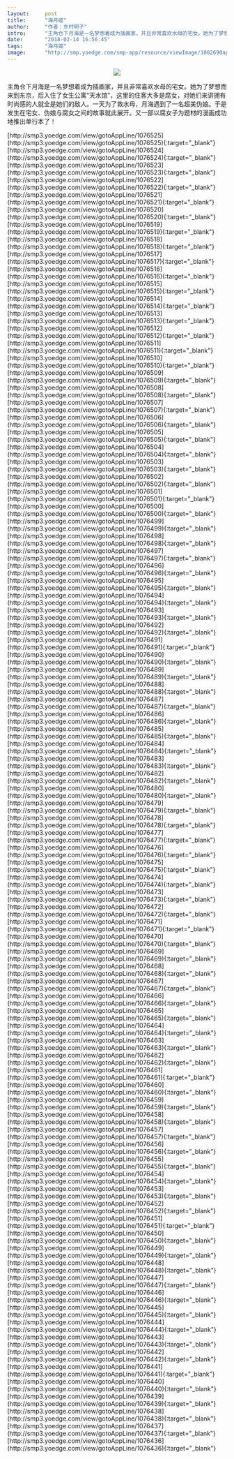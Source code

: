 ```yaml
---
layout:     post
title:      "海月姬"
author:     "作者：东村明子"
intro:      "主角仓下月海是一名梦想着成为插画家，并且非常喜欢水母的宅女。她为了梦想而来到东京，后入住了女生公寓“天水馆”，这里的住客大多是腐女，对她们来讲拥有时尚感的人就全是她们的敌人。一天为了救水母，月海遇到了一名超美伪娘。于是发生在宅女、伪娘与腐女之间的故事就此展开。又一部以腐女子为题材的漫画成功地推出单行本了！"
date:       "2018-02-14 16:56:45"
tags:       "海月姬"
image:      "http://smp.yoedge.com/smp-app/resource/viewImage/1002690appline.png"
---
```

<div style="text-align: center">
<p><img src="http://smp.yoedge.com/smp-app/resource/viewImage/1002690appline.png"/></p>
</div>
<p class="post-meta">
<span>主角仓下月海是一名梦想着成为插画家，并且非常喜欢水母的宅女。她为了梦想而来到东京，后入住了女生公寓“天水馆”，这里的住客大多是腐女，对她们来讲拥有时尚感的人就全是她们的敌人。一天为了救水母，月海遇到了一名超美伪娘。于是发生在宅女、伪娘与腐女之间的故事就此展开。又一部以腐女子为题材的漫画成功地推出单行本了！</span>
</p>
[http://smp3.yoedge.com/view/gotoAppLine/1076525](http://smp3.yoedge.com/view/gotoAppLine/1076525){:target="_blank"}
[http://smp3.yoedge.com/view/gotoAppLine/1076524](http://smp3.yoedge.com/view/gotoAppLine/1076524){:target="_blank"}
[http://smp3.yoedge.com/view/gotoAppLine/1076523](http://smp3.yoedge.com/view/gotoAppLine/1076523){:target="_blank"}
[http://smp3.yoedge.com/view/gotoAppLine/1076522](http://smp3.yoedge.com/view/gotoAppLine/1076522){:target="_blank"}
[http://smp3.yoedge.com/view/gotoAppLine/1076521](http://smp3.yoedge.com/view/gotoAppLine/1076521){:target="_blank"}
[http://smp3.yoedge.com/view/gotoAppLine/1076520](http://smp3.yoedge.com/view/gotoAppLine/1076520){:target="_blank"}
[http://smp3.yoedge.com/view/gotoAppLine/1076519](http://smp3.yoedge.com/view/gotoAppLine/1076519){:target="_blank"}
[http://smp3.yoedge.com/view/gotoAppLine/1076518](http://smp3.yoedge.com/view/gotoAppLine/1076518){:target="_blank"}
[http://smp3.yoedge.com/view/gotoAppLine/1076517](http://smp3.yoedge.com/view/gotoAppLine/1076517){:target="_blank"}
[http://smp3.yoedge.com/view/gotoAppLine/1076516](http://smp3.yoedge.com/view/gotoAppLine/1076516){:target="_blank"}
[http://smp3.yoedge.com/view/gotoAppLine/1076515](http://smp3.yoedge.com/view/gotoAppLine/1076515){:target="_blank"}
[http://smp3.yoedge.com/view/gotoAppLine/1076514](http://smp3.yoedge.com/view/gotoAppLine/1076514){:target="_blank"}
[http://smp3.yoedge.com/view/gotoAppLine/1076513](http://smp3.yoedge.com/view/gotoAppLine/1076513){:target="_blank"}
[http://smp3.yoedge.com/view/gotoAppLine/1076512](http://smp3.yoedge.com/view/gotoAppLine/1076512){:target="_blank"}
[http://smp3.yoedge.com/view/gotoAppLine/1076511](http://smp3.yoedge.com/view/gotoAppLine/1076511){:target="_blank"}
[http://smp3.yoedge.com/view/gotoAppLine/1076510](http://smp3.yoedge.com/view/gotoAppLine/1076510){:target="_blank"}
[http://smp3.yoedge.com/view/gotoAppLine/1076509](http://smp3.yoedge.com/view/gotoAppLine/1076509){:target="_blank"}
[http://smp3.yoedge.com/view/gotoAppLine/1076508](http://smp3.yoedge.com/view/gotoAppLine/1076508){:target="_blank"}
[http://smp3.yoedge.com/view/gotoAppLine/1076507](http://smp3.yoedge.com/view/gotoAppLine/1076507){:target="_blank"}
[http://smp3.yoedge.com/view/gotoAppLine/1076506](http://smp3.yoedge.com/view/gotoAppLine/1076506){:target="_blank"}
[http://smp3.yoedge.com/view/gotoAppLine/1076505](http://smp3.yoedge.com/view/gotoAppLine/1076505){:target="_blank"}
[http://smp3.yoedge.com/view/gotoAppLine/1076504](http://smp3.yoedge.com/view/gotoAppLine/1076504){:target="_blank"}
[http://smp3.yoedge.com/view/gotoAppLine/1076503](http://smp3.yoedge.com/view/gotoAppLine/1076503){:target="_blank"}
[http://smp3.yoedge.com/view/gotoAppLine/1076502](http://smp3.yoedge.com/view/gotoAppLine/1076502){:target="_blank"}
[http://smp3.yoedge.com/view/gotoAppLine/1076501](http://smp3.yoedge.com/view/gotoAppLine/1076501){:target="_blank"}
[http://smp3.yoedge.com/view/gotoAppLine/1076500](http://smp3.yoedge.com/view/gotoAppLine/1076500){:target="_blank"}
[http://smp3.yoedge.com/view/gotoAppLine/1076499](http://smp3.yoedge.com/view/gotoAppLine/1076499){:target="_blank"}
[http://smp3.yoedge.com/view/gotoAppLine/1076498](http://smp3.yoedge.com/view/gotoAppLine/1076498){:target="_blank"}
[http://smp3.yoedge.com/view/gotoAppLine/1076497](http://smp3.yoedge.com/view/gotoAppLine/1076497){:target="_blank"}
[http://smp3.yoedge.com/view/gotoAppLine/1076496](http://smp3.yoedge.com/view/gotoAppLine/1076496){:target="_blank"}
[http://smp3.yoedge.com/view/gotoAppLine/1076495](http://smp3.yoedge.com/view/gotoAppLine/1076495){:target="_blank"}
[http://smp3.yoedge.com/view/gotoAppLine/1076494](http://smp3.yoedge.com/view/gotoAppLine/1076494){:target="_blank"}
[http://smp3.yoedge.com/view/gotoAppLine/1076493](http://smp3.yoedge.com/view/gotoAppLine/1076493){:target="_blank"}
[http://smp3.yoedge.com/view/gotoAppLine/1076492](http://smp3.yoedge.com/view/gotoAppLine/1076492){:target="_blank"}
[http://smp3.yoedge.com/view/gotoAppLine/1076491](http://smp3.yoedge.com/view/gotoAppLine/1076491){:target="_blank"}
[http://smp3.yoedge.com/view/gotoAppLine/1076490](http://smp3.yoedge.com/view/gotoAppLine/1076490){:target="_blank"}
[http://smp3.yoedge.com/view/gotoAppLine/1076489](http://smp3.yoedge.com/view/gotoAppLine/1076489){:target="_blank"}
[http://smp3.yoedge.com/view/gotoAppLine/1076488](http://smp3.yoedge.com/view/gotoAppLine/1076488){:target="_blank"}
[http://smp3.yoedge.com/view/gotoAppLine/1076487](http://smp3.yoedge.com/view/gotoAppLine/1076487){:target="_blank"}
[http://smp3.yoedge.com/view/gotoAppLine/1076486](http://smp3.yoedge.com/view/gotoAppLine/1076486){:target="_blank"}
[http://smp3.yoedge.com/view/gotoAppLine/1076485](http://smp3.yoedge.com/view/gotoAppLine/1076485){:target="_blank"}
[http://smp3.yoedge.com/view/gotoAppLine/1076484](http://smp3.yoedge.com/view/gotoAppLine/1076484){:target="_blank"}
[http://smp3.yoedge.com/view/gotoAppLine/1076483](http://smp3.yoedge.com/view/gotoAppLine/1076483){:target="_blank"}
[http://smp3.yoedge.com/view/gotoAppLine/1076482](http://smp3.yoedge.com/view/gotoAppLine/1076482){:target="_blank"}
[http://smp3.yoedge.com/view/gotoAppLine/1076480](http://smp3.yoedge.com/view/gotoAppLine/1076480){:target="_blank"}
[http://smp3.yoedge.com/view/gotoAppLine/1076479](http://smp3.yoedge.com/view/gotoAppLine/1076479){:target="_blank"}
[http://smp3.yoedge.com/view/gotoAppLine/1076478](http://smp3.yoedge.com/view/gotoAppLine/1076478){:target="_blank"}
[http://smp3.yoedge.com/view/gotoAppLine/1076477](http://smp3.yoedge.com/view/gotoAppLine/1076477){:target="_blank"}
[http://smp3.yoedge.com/view/gotoAppLine/1076476](http://smp3.yoedge.com/view/gotoAppLine/1076476){:target="_blank"}
[http://smp3.yoedge.com/view/gotoAppLine/1076475](http://smp3.yoedge.com/view/gotoAppLine/1076475){:target="_blank"}
[http://smp3.yoedge.com/view/gotoAppLine/1076474](http://smp3.yoedge.com/view/gotoAppLine/1076474){:target="_blank"}
[http://smp3.yoedge.com/view/gotoAppLine/1076473](http://smp3.yoedge.com/view/gotoAppLine/1076473){:target="_blank"}
[http://smp3.yoedge.com/view/gotoAppLine/1076472](http://smp3.yoedge.com/view/gotoAppLine/1076472){:target="_blank"}
[http://smp3.yoedge.com/view/gotoAppLine/1076471](http://smp3.yoedge.com/view/gotoAppLine/1076471){:target="_blank"}
[http://smp3.yoedge.com/view/gotoAppLine/1076470](http://smp3.yoedge.com/view/gotoAppLine/1076470){:target="_blank"}
[http://smp3.yoedge.com/view/gotoAppLine/1076469](http://smp3.yoedge.com/view/gotoAppLine/1076469){:target="_blank"}
[http://smp3.yoedge.com/view/gotoAppLine/1076468](http://smp3.yoedge.com/view/gotoAppLine/1076468){:target="_blank"}
[http://smp3.yoedge.com/view/gotoAppLine/1076467](http://smp3.yoedge.com/view/gotoAppLine/1076467){:target="_blank"}
[http://smp3.yoedge.com/view/gotoAppLine/1076466](http://smp3.yoedge.com/view/gotoAppLine/1076466){:target="_blank"}
[http://smp3.yoedge.com/view/gotoAppLine/1076465](http://smp3.yoedge.com/view/gotoAppLine/1076465){:target="_blank"}
[http://smp3.yoedge.com/view/gotoAppLine/1076464](http://smp3.yoedge.com/view/gotoAppLine/1076464){:target="_blank"}
[http://smp3.yoedge.com/view/gotoAppLine/1076463](http://smp3.yoedge.com/view/gotoAppLine/1076463){:target="_blank"}
[http://smp3.yoedge.com/view/gotoAppLine/1076462](http://smp3.yoedge.com/view/gotoAppLine/1076462){:target="_blank"}
[http://smp3.yoedge.com/view/gotoAppLine/1076461](http://smp3.yoedge.com/view/gotoAppLine/1076461){:target="_blank"}
[http://smp3.yoedge.com/view/gotoAppLine/1076460](http://smp3.yoedge.com/view/gotoAppLine/1076460){:target="_blank"}
[http://smp3.yoedge.com/view/gotoAppLine/1076459](http://smp3.yoedge.com/view/gotoAppLine/1076459){:target="_blank"}
[http://smp3.yoedge.com/view/gotoAppLine/1076458](http://smp3.yoedge.com/view/gotoAppLine/1076458){:target="_blank"}
[http://smp3.yoedge.com/view/gotoAppLine/1076457](http://smp3.yoedge.com/view/gotoAppLine/1076457){:target="_blank"}
[http://smp3.yoedge.com/view/gotoAppLine/1076456](http://smp3.yoedge.com/view/gotoAppLine/1076456){:target="_blank"}
[http://smp3.yoedge.com/view/gotoAppLine/1076455](http://smp3.yoedge.com/view/gotoAppLine/1076455){:target="_blank"}
[http://smp3.yoedge.com/view/gotoAppLine/1076454](http://smp3.yoedge.com/view/gotoAppLine/1076454){:target="_blank"}
[http://smp3.yoedge.com/view/gotoAppLine/1076453](http://smp3.yoedge.com/view/gotoAppLine/1076453){:target="_blank"}
[http://smp3.yoedge.com/view/gotoAppLine/1076452](http://smp3.yoedge.com/view/gotoAppLine/1076452){:target="_blank"}
[http://smp3.yoedge.com/view/gotoAppLine/1076451](http://smp3.yoedge.com/view/gotoAppLine/1076451){:target="_blank"}
[http://smp3.yoedge.com/view/gotoAppLine/1076450](http://smp3.yoedge.com/view/gotoAppLine/1076450){:target="_blank"}
[http://smp3.yoedge.com/view/gotoAppLine/1076449](http://smp3.yoedge.com/view/gotoAppLine/1076449){:target="_blank"}
[http://smp3.yoedge.com/view/gotoAppLine/1076448](http://smp3.yoedge.com/view/gotoAppLine/1076448){:target="_blank"}
[http://smp3.yoedge.com/view/gotoAppLine/1076447](http://smp3.yoedge.com/view/gotoAppLine/1076447){:target="_blank"}
[http://smp3.yoedge.com/view/gotoAppLine/1076446](http://smp3.yoedge.com/view/gotoAppLine/1076446){:target="_blank"}
[http://smp3.yoedge.com/view/gotoAppLine/1076445](http://smp3.yoedge.com/view/gotoAppLine/1076445){:target="_blank"}
[http://smp3.yoedge.com/view/gotoAppLine/1076444](http://smp3.yoedge.com/view/gotoAppLine/1076444){:target="_blank"}
[http://smp3.yoedge.com/view/gotoAppLine/1076443](http://smp3.yoedge.com/view/gotoAppLine/1076443){:target="_blank"}
[http://smp3.yoedge.com/view/gotoAppLine/1076442](http://smp3.yoedge.com/view/gotoAppLine/1076442){:target="_blank"}
[http://smp3.yoedge.com/view/gotoAppLine/1076441](http://smp3.yoedge.com/view/gotoAppLine/1076441){:target="_blank"}
[http://smp3.yoedge.com/view/gotoAppLine/1076440](http://smp3.yoedge.com/view/gotoAppLine/1076440){:target="_blank"}
[http://smp3.yoedge.com/view/gotoAppLine/1076439](http://smp3.yoedge.com/view/gotoAppLine/1076439){:target="_blank"}
[http://smp3.yoedge.com/view/gotoAppLine/1076438](http://smp3.yoedge.com/view/gotoAppLine/1076438){:target="_blank"}
[http://smp3.yoedge.com/view/gotoAppLine/1076437](http://smp3.yoedge.com/view/gotoAppLine/1076437){:target="_blank"}
[http://smp3.yoedge.com/view/gotoAppLine/1076436](http://smp3.yoedge.com/view/gotoAppLine/1076436){:target="_blank"}



